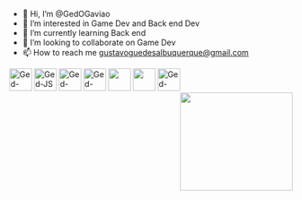 - 👋 Hi, I’m @GedOGaviao
- 👀 I’m interested in Game Dev and Back end Dev
- 🌱 I’m currently learning Back end
- 💞️ I’m looking to collaborate on Game Dev 
- 📫 How to reach me gustavoguedesalbuquerque@gmail.com



<div>
  <img aling="center" width="40" heihgt="80" alt="Ged-Java" src="https://cdn.jsdelivr.net/gh/devicons/devicon/icons/java/java-original.svg" />
  <img aling="center" width="40" heihgt="80" alt="Ged-JS" src="https://cdn.jsdelivr.net/gh/devicons/devicon/icons/javascript/javascript-original.svg" />
  <img aling="center" width="40" heihgt="80" alt="Ged-HTML" src="https://cdn.jsdelivr.net/gh/devicons/devicon/icons/html5/html5-plain.svg" />
  <img aling="center" width="40" heihgt="80" alt="Ged-CSS" src="https://cdn.jsdelivr.net/gh/devicons/devicon/icons/css3/css3-plain.svg" />  
  <img aling="center" width="40" heihgt="80" src="https://cdn.jsdelivr.net/gh/devicons/devicon/icons/csharp/csharp-original.svg" />
  <img aling="center" width="40" heihgt="80" src="https://cdn.jsdelivr.net/gh/devicons/devicon/icons/php/php-plain.svg" />
          
            
  <img aling="center" width="40" heihgt="80" alt="Ged-VScode" src="https://cdn.jsdelivr.net/gh/devicons/devicon/icons/vscode/vscode-original.svg" />
  <img aling="right" src="https://media4.giphy.com/media/gtK6WmTEa9w3eCAVYX/giphy.gif?cid=790b76113630b46d64e95e79d72cbe2e52c7d851a8b182fb&rid=giphy.gif&ct=g" align="right" width="200" height="175" />
</div>

##



